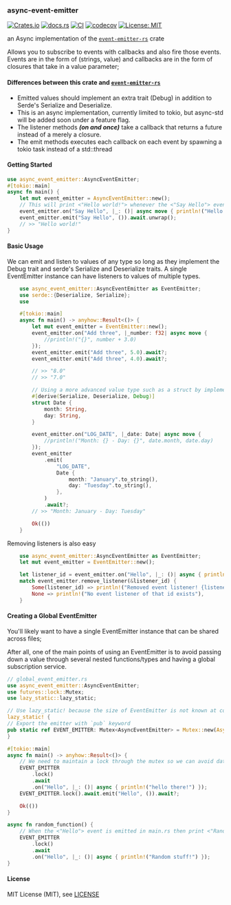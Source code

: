 ### async-event-emitter

[![Crates.io](https://img.shields.io/crates/v/async-event-emitter)](https://crates.io/crates/async-event-emitter)
[![docs.rs](https://img.shields.io/docsrs/async-event-emitter)](https://docs.rs/async-event-emitter/0.1.1/async_event_emitter/)
[![CI](https://github.com/spencerjibz/async-event-emitter-rs/actions/workflows/ci.yml/badge.svg)](https://github.com/spencerjibz/async-event-emitter-rs/actions/workflows/ci.yml)
[![codecov](https://codecov.io/gh/spencerjibz/async-event-emitter-rs/graph/badge.svg?token=WDGKRW604P)](https://codecov.io/gh/spencerjibz/async-event-emitter-rs)
[![License: MIT](https://img.shields.io/badge/License-MIT-yellow.svg)](https://opensource.org/licenses/MIT)

an Async implementation of the [`event-emitter-rs`](https://crates.io/crates/event-emitter-rs) crate

Allows you to subscribe to events with callbacks and also fire those events.
Events are in the form of (strings, value) and callbacks are in the form of closures that take in a value parameter;

#### Differences between this crate and [`event-emitter-rs`](https://crates.io/crates/event-emitter-rs)

-    Emitted values should implement an extra trait (Debug) in addition to Serde's Serialize and Deserialize.
-    This is an async implementation, currently limited to tokio, but async-std will be added soon under a feature flag.
-    The listener methods **_(on and once)_** take a callback that returns a future instead of a merely a closure.
-    The emit methods executes each callback on each event by spawning a tokio task instead of a std::thread

#### Getting Started

```rust
use async_event_emitter::AsyncEventEmitter;
#[tokio::main]
async fn main() {
    let mut event_emitter = AsyncEventEmitter::new();
    // This will print <"Hello world!"> whenever the <"Say Hello"> event is emitted
    event_emitter.on("Say Hello", |_: ()| async move { println!("Hello world!") });
    event_emitter.emit("Say Hello", ()).await.unwrap();
    // >> "Hello world!"
}
```

#### Basic Usage

We can emit and listen to values of any type so long as they implement the Debug trait and serde's Serialize and Deserialize traits.
A single EventEmitter instance can have listeners to values of multiple types.

```rust
    use async_event_emitter::AsyncEventEmitter as EventEmitter;
    use serde::{Deserialize, Serialize};
    use

    #[tokio::main]
    async fn main() -> anyhow::Result<()> {
        let mut event_emitter = EventEmitter::new();
        event_emitter.on("Add three", |_number: f32| async move {
            //println!("{}", number + 3.0)
        });
        event_emitter.emit("Add three", 5.0).await?;
        event_emitter.emit("Add three", 4.0).await?;

        // >> "8.0"
        // >> "7.0"

        // Using a more advanced value type such as a struct by implementing the serde traits
        #[derive(Serialize, Deserialize, Debug)]
        struct Date {
            month: String,
            day: String,
        }

        event_emitter.on("LOG_DATE", |_date: Date| async move {
            //println!("Month: {} - Day: {}", date.month, date.day)
        });
        event_emitter
            .emit(
                "LOG_DATE",
                Date {
                    month: "January".to_string(),
                    day: "Tuesday".to_string(),
                },
            )
            .await?;
        // >> "Month: January - Day: Tuesday"

        Ok(())
    }
```

Removing listeners is also easy

```rust
    use async_event_emitter::AsyncEventEmitter as EventEmitter;
    let mut event_emitter = EventEmitter::new();

    let listener_id = event_emitter.on("Hello", |_: ()| async { println!("Hello World") });
    match event_emitter.remove_listener(&listener_id) {
        Some(listener_id) => println!("Removed event listener! {listener_id}"),
        None => println!("No event listener of that id exists"),
    }
```

#### Creating a Global EventEmitter

You'll likely want to have a single EventEmitter instance that can be shared across files;

After all, one of the main points of using an EventEmitter is to avoid passing down a value through several nested functions/types and having a global subscription service.

```rust
// global_event_emitter.rs
use async_event_emitter::AsyncEventEmitter;
use futures::lock::Mutex;
use lazy_static::lazy_static;

// Use lazy_static! because the size of EventEmitter is not known at compile time
lazy_static! {
// Export the emitter with `pub` keyword
pub static ref EVENT_EMITTER: Mutex<AsyncEventEmitter> = Mutex::new(AsyncEventEmitter::new());
}

#[tokio::main]
async fn main() -> anyhow::Result<()> {
    // We need to maintain a lock through the mutex so we can avoid data races
    EVENT_EMITTER
        .lock()
        .await
        .on("Hello", |_: ()| async { println!("hello there!") });
    EVENT_EMITTER.lock().await.emit("Hello", ()).await?;

    Ok(())
}

async fn random_function() {
    // When the <"Hello"> event is emitted in main.rs then print <"Random stuff!">
    EVENT_EMITTER
        .lock()
        .await
        .on("Hello", |_: ()| async { println!("Random stuff!") });
}

```

#### License

MIT License (MIT), see [LICENSE](LICENSE)
